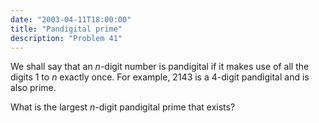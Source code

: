```yaml
---
date: "2003-04-11T18:00:00"
title: "Pandigital prime"
description: "Problem 41"
---
```


<p>We shall say that an <i>n</i>-digit number is pandigital if it makes use of all the digits 1 to <i>n</i> exactly once. For example, 2143 is a 4-digit pandigital and is also prime.</p>
<p>What is the largest <i>n</i>-digit pandigital prime that exists?</p>


